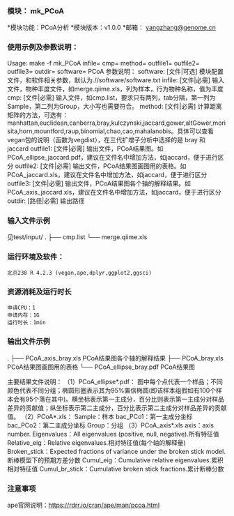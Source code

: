 ### 模块： mk_PCoA

*模块功能：PCoA分析
*模块版本：v1.0.0
*邮箱： yangzhang@genome.cn

### 使用示例及参数说明：

Usage:
	 make -f mk_PCoA infile= cmp= method= outfile1= outfile2= outfile3= outdir= software= PCoA
参数说明：
	 software: [文件|可选]  模块配置文件，和软件相关参数，默认为.//software/software.txt 
	 infile: [文件|必需]  输入文件，物种丰度文件，如merge.qiime.xls，列为样本，行为物种名称，值为丰度
	 cmp: [文件|必需]  输入文件，如cmp.list，要求只有两列，tab分隔，第一列为Sample，第二列为Group，大小写也需要符合。
	 method: [文件|必需] 计算距离矩阵的方法，可选有：manhattan,euclidean,canberra,bray,kulczynski,jaccard,gower,altGower,morisita,horn,mountford,raup,binomial,chao,cao,mahalanobis。具体可以查看vegan包的说明（函数为vegdist），在三代扩增子分析中选择的是 bray 和 jaccard
	 outfile1: [文件|必需]  输出文件，PCoA结果图。如PCoA_ellipse_jaccard.pdf，建议在文件名中增加方法，如jaccard，便于进行区分
	 outfile2: [文件|必需]  输出文件，PCoA结果图画图用的表格。如PCoA_jaccard.xls，建议在文件名中增加方法，如jaccard，便于进行区分
	 outfile3: [文件|必需]  输出文件，PCoA结果图各个轴的解释结果。如PCoA_axis_jaccard.xls，建议在文件名中增加方法，如jaccard，便于进行区分
	 outdir: [路径|必需]   输出路径

### 输入文件示例
见test/input/
.
├── cmp.list
└── merge.qiime.xls

### 运行环境及软件：
	北京238 R 4.2.3 (vegan,ape,dplyr,ggplot2,ggsci)

### 资源消耗及运行时长
	申请CPU：1
	申请内存：1G
	运行时长：1min

### 输出文件示例
.
├── PCoA_axis_bray.xls       PCoA结果图各个轴的解释结果
├── PCoA_bray.xls            PCoA结果图画图用的表格
└── PCoA_ellipse_bray.pdf    PCoA结果图

主要结果文件说明：
（1）PCoA_ellipse*.pdf：
图中每个点代表一个样品；不同颜色代表不同分组；椭圆形圈表示其为95%置信椭圆(即该样本组假如有100个样本会有95个落在其中)。横坐标表示第一主成分，百分比则表示第一主成分对样品差异的贡献值；纵坐标表示第二主成分，百分比表示第二主成分对样品差异的贡献值。
（2）PCoA*.xls：
Sample：样本
bac_PCo1：第一主成分坐标
bac_PCo2：第二主成分坐标
Group：分组
（3）PCoA_axis*.xls
axis：axis number.
Eigenvalues：All eigenvalues (positive, null, negative).所有特征值
Relative_eig：Relative eigenvalues.相对特征值(每个轴的解释量)
Broken_stick：Expected fractions of variance under the broken stick model.断棒模型下的预期方差分数
Cumul_eig：Cumulative relative eigenvalues.累积相对特征值
Cumul_br_stick：Cumulative broken stick fractions.累计断棒分数
### 注意事项
ape官网说明：https://rdrr.io/cran/ape/man/pcoa.html